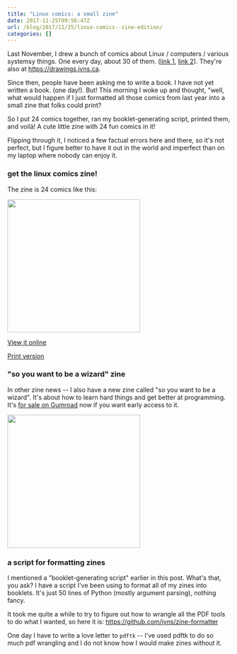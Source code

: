 ```yaml
---
title: "Linux comics: a small zine"
date: 2017-11-25T09:56:47Z
url: /blog/2017/11/25/linux-comics--zine-edition/
categories: []
---
```


Last November, I drew a bunch of comics about Linux / computers / various systemsy things. One every
day, about 30 of them.  ([link 1](https://jvns.ca/blog/2016/11/27/more-linux-drawings/), [link 2](https://jvns.ca/blog/2016/11/10/a-few-drawings-about-linux/)). They're also at https://drawings.jvns.ca.

Since then, people have been asking me to write a book. I have not yet written a book. (one day!).
But!  This morning I woke up and thought, "well, what would happen if I just formatted all those
comics from last year into a small zine that folks could print?

So I put 24 comics together, ran my booklet-generating script, printed them, and voilà! A cute
little zine with 24 fun comics in it!

Flipping through it, I noticed a few factual errors here and there, so it's not perfect, but I
figure better to have it out in the world and imperfect than on my laptop where nobody can enjoy it.

### get the linux comics zine!

The zine is 24 comics like this:

<a href="https://jvns.ca/linux-comics-zine.pdf">
<img src="https://jvns.ca/images/linux-comics-cover.png" width=300px>
</a>

<a href="https://jvns.ca/linux-comics-zine.pdf">View it online</a>

<a href="https://jvns.ca/linux-comics-zine-print.pdf">Print version</a>

### "so you want to be a wizard" zine

In other zine news -- I also have a new zine called "so you want to be a wizard". It's about how
to learn hard things and get better at programming. It's [for sale on Gumroad](https://gumroad.com/products/TOOz) now if you want early access to it.

<img src="https://jvns.ca/images/so-you-want-to-be-a-wizard.png" width=300px>

### a script for formatting zines

I mentioned a "booklet-generating script" earlier in this post. What's that, you ask? I have a script I've been using to
format all of my zines into booklets. It's just 50 lines of Python (mostly argument parsing),
nothing fancy.

It took me quite a while to try to figure out how to wrangle all the PDF tools to do what I wanted,
so here it is: https://github.com/jvns/zine-formatter

One day I have to write a love letter to `pdftk` -- I've used pdftk to do so much pdf wrangling and
I do not know how I would make zines without it.
